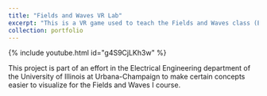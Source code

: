```yaml
---
title: "Fields and Waves VR Lab"
excerpt: "This is a VR game used to teach the Fields and Waves class (ECE 329) at the University of Illinois at Urbana-Champaign. <br/><img src='/images/PropogationLabThumbnail.png'>"
collection: portfolio
---
```

<!-- {% include youtube.html id="huVNjEjQvaQ" %} -->
{% include youtube.html id="g4S9CjLKh3w" %}

This project is part of an effort in the Electrical Engineering department of the University of Illinois at Urbana-Champaign to make certain concepts easier to visualize for the Fields and Waves I course. 